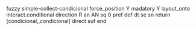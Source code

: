 fuzzy simple-collect-condicional
   force_position Y
   madatory Y
   layout_onto interact.conditional
   direction R
   an AN
   sq 0
   pref 
   def 
    dt se
    sn 
    return [condicional,,condicional]
    direct 
   suf 
end
